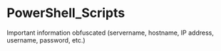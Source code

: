 # PowerShell_Scripts

Important information obfuscated (servername, hostname, IP address, username, password, etc.)